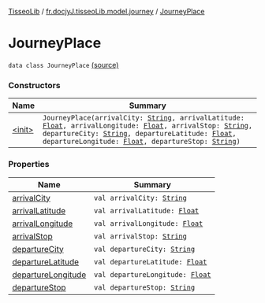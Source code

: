 [TisseoLib](../../index.md) / [fr.docjyJ.tisseoLib.model.journey](../index.md) / [JourneyPlace](./index.md)

# JourneyPlace

`data class JourneyPlace` [(source)](https://github.com/docjyJ/TisseoLib/tree/master/src/main/kotlin/fr/docjyJ/tisseoLib/model/journey/JourneyPlace.kt#L3)

### Constructors

| Name | Summary |
|---|---|
| [&lt;init&gt;](-init-.md) | `JourneyPlace(arrivalCity: `[`String`](https://kotlinlang.org/api/latest/jvm/stdlib/kotlin/-string/index.html)`, arrivalLatitude: `[`Float`](https://kotlinlang.org/api/latest/jvm/stdlib/kotlin/-float/index.html)`, arrivalLongitude: `[`Float`](https://kotlinlang.org/api/latest/jvm/stdlib/kotlin/-float/index.html)`, arrivalStop: `[`String`](https://kotlinlang.org/api/latest/jvm/stdlib/kotlin/-string/index.html)`, departureCity: `[`String`](https://kotlinlang.org/api/latest/jvm/stdlib/kotlin/-string/index.html)`, departureLatitude: `[`Float`](https://kotlinlang.org/api/latest/jvm/stdlib/kotlin/-float/index.html)`, departureLongitude: `[`Float`](https://kotlinlang.org/api/latest/jvm/stdlib/kotlin/-float/index.html)`, departureStop: `[`String`](https://kotlinlang.org/api/latest/jvm/stdlib/kotlin/-string/index.html)`)` |

### Properties

| Name | Summary |
|---|---|
| [arrivalCity](arrival-city.md) | `val arrivalCity: `[`String`](https://kotlinlang.org/api/latest/jvm/stdlib/kotlin/-string/index.html) |
| [arrivalLatitude](arrival-latitude.md) | `val arrivalLatitude: `[`Float`](https://kotlinlang.org/api/latest/jvm/stdlib/kotlin/-float/index.html) |
| [arrivalLongitude](arrival-longitude.md) | `val arrivalLongitude: `[`Float`](https://kotlinlang.org/api/latest/jvm/stdlib/kotlin/-float/index.html) |
| [arrivalStop](arrival-stop.md) | `val arrivalStop: `[`String`](https://kotlinlang.org/api/latest/jvm/stdlib/kotlin/-string/index.html) |
| [departureCity](departure-city.md) | `val departureCity: `[`String`](https://kotlinlang.org/api/latest/jvm/stdlib/kotlin/-string/index.html) |
| [departureLatitude](departure-latitude.md) | `val departureLatitude: `[`Float`](https://kotlinlang.org/api/latest/jvm/stdlib/kotlin/-float/index.html) |
| [departureLongitude](departure-longitude.md) | `val departureLongitude: `[`Float`](https://kotlinlang.org/api/latest/jvm/stdlib/kotlin/-float/index.html) |
| [departureStop](departure-stop.md) | `val departureStop: `[`String`](https://kotlinlang.org/api/latest/jvm/stdlib/kotlin/-string/index.html) |
